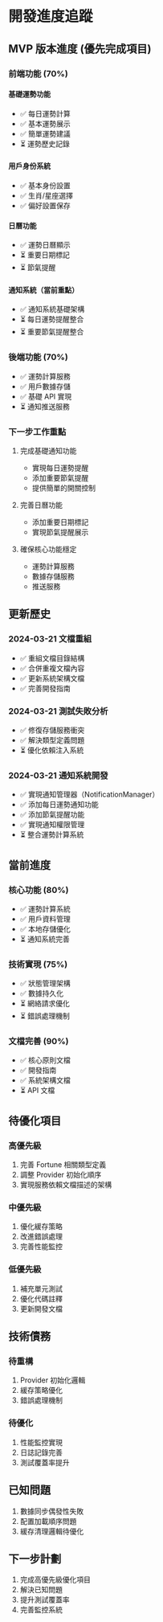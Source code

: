 # 開發進度追蹤

## MVP 版本進度 (優先完成項目)

### 前端功能 (70%)
#### 基礎運勢功能
- ✅ 每日運勢計算
- ✅ 基本運勢展示
- ✅ 簡單運勢建議
- ⏳ 運勢歷史記錄

#### 用戶身份系統
- ✅ 基本身份設置
- ✅ 生肖/星座選擇
- ✅ 偏好設置保存

#### 日曆功能
- ✅ 運勢日曆顯示
- ⏳ 重要日期標記
- ⏳ 節氣提醒

#### 通知系統（當前重點）
- ✅ 通知系統基礎架構
- ⏳ 每日運勢提醒整合
- ⏳ 重要節氣提醒整合

### 後端功能 (70%)
- ✅ 運勢計算服務
- ✅ 用戶數據存儲
- ✅ 基礎 API 實現
- ⏳ 通知推送服務

### 下一步工作重點
1. 完成基礎通知功能
   - 實現每日運勢提醒
   - 添加重要節氣提醒
   - 提供簡單的開關控制

2. 完善日曆功能
   - 添加重要日期標記
   - 實現節氣提醒展示

3. 確保核心功能穩定
   - 運勢計算服務
   - 數據存儲服務
   - 推送服務

## 更新歷史

### 2024-03-21 文檔重組
- ✅ 重組文檔目錄結構
- ✅ 合併重複文檔內容
- ✅ 更新系統架構文檔
- ✅ 完善開發指南

### 2024-03-21 測試失敗分析
- ✅ 修復存儲服務衝突
- ✅ 解決類型定義問題
- ⏳ 優化依賴注入系統

### 2024-03-21 通知系統開發
- ✅ 實現通知管理器（NotificationManager）
- ✅ 添加每日運勢通知功能
- ✅ 添加節氣提醒功能
- ✅ 實現通知權限管理
- ⏳ 整合運勢計算系統

## 當前進度

### 核心功能 (80%)
- ✅ 運勢計算系統
- ✅ 用戶資料管理
- ✅ 本地存儲優化
- ⏳ 通知系統完善

### 技術實現 (75%)
- ✅ 狀態管理架構
- ✅ 數據持久化
- ⏳ 網絡請求優化
- ⏳ 錯誤處理機制

### 文檔完善 (90%)
- ✅ 核心原則文檔
- ✅ 開發指南
- ✅ 系統架構文檔
- ⏳ API 文檔

## 待優化項目

### 高優先級
1. 完善 Fortune 相關類型定義
2. 調整 Provider 初始化順序
3. 實現服務依賴文檔描述的架構

### 中優先級
1. 優化緩存策略
2. 改進錯誤處理
3. 完善性能監控

### 低優先級
1. 補充單元測試
2. 優化代碼註釋
3. 更新開發文檔

## 技術債務

### 待重構
1. Provider 初始化邏輯
2. 緩存策略優化
3. 錯誤處理機制

### 待優化
1. 性能監控實現
2. 日誌記錄完善
3. 測試覆蓋率提升

## 已知問題
1. 數據同步偶發性失敗
2. 配置加載順序問題
3. 緩存清理邏輯待優化

## 下一步計劃
1. 完成高優先級優化項目
2. 解決已知問題
3. 提升測試覆蓋率
4. 完善監控系統 